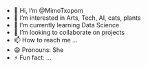 - 👋 Hi, I’m @MimoTxopom
- 👀 I’m interested in Arts, Tech, AI, cats, plants
- 🌱 I’m currently learning Data Science
- 💞️ I’m looking to collaborate on projects
- 📫 How to reach me ...
- 😄 Pronouns: She
- ⚡ Fun fact: ...

<!---
MimoTxopom/MimoTxopom is a ✨ special ✨ repository because its `README.md` (this file) appears on your GitHub profile.
You can click the Preview link to take a look at your changes.
--->
